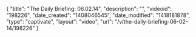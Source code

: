 {
    "title": "The Daily Briefing: 06.02.14",
    "description": "",
    "videoid": "198226",
    "date_created": "1408046545",
    "date_modified": "1418181878",
    "type": "captivate",
    "layout": "video",
    "url": "\/v\/the-daily-briefing-06-02-14\/198226"
}